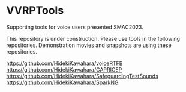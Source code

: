 # VVRPTools
Supporting tools for voice users presented SMAC2023.

This repository is under construction. Please use tools in the following repositories. Demonstration movies and snapshots are using these repositories.

https://github.com/HidekiKawahara/voiceRTFB
https://github.com/HidekiKawahara/CAPRICEP
https://github.com/HidekiKawahara/SafeguardingTestSounds
https://github.com/HidekiKawahara/SparkNG
